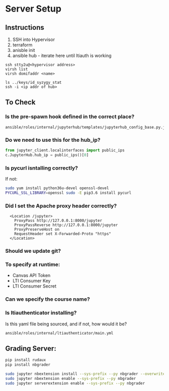 # Server Setup

## Instructions

1.  SSH into Hypervisor
2.  terraform
3.  anisble init
4.  ansible hub - iterate here until ltiauth is working

```
ssh stty2u@<hypervisor address>
virsh list
virsh domifaddr <name>

ls ../keys/id_syzygy_stat
ssh -i <ip addr of hub>
```

## To Check

### Is the pre-spawn hook defined in the correct place?

```
ansible/roles/internal/jupyterhub/templates/jupyterhub_config_base.py.j2
```

### Do we need to use this for the hub_ip?

```python
from jupyter_client.localinterfaces import public_ips
c.JupyterHub.hub_ip = public_ips()[0]
```

### Is pycurl isntalling correctly?

If not:

```sh
sudo yum install python36u-devel openssl-devel
PYCURL_SSL_LIBRARY=openssl sudo -E pip3.6 install pycurl
```

### Did I set the Apache proxy header correctly?

```
  <Location /jupyter>
    ProxyPass http://127.0.0.1:8000/jupyter
    ProxyPassReverse http://127.0.0.1:8000/jupyter
    ProxyPreserveHost on
    RequestHeader set X-Forwarded-Proto "https"
  </Location>
```

### Should we update git?

### To specify at runtime:

- Canvas API Token
- LTI Consumer Key
- LTI Consumer Secret

### Can we specify the course name?

### Is ltiauthenticator installing?

Is this yaml file being sourced, and if not, how would it be?

```
ansible/roles/internal/ltiauthenticator/main.yml
```

## Grading Server:

```bash
pip install rudaux
pip install nbgrader

sudo jupyter nbextension install --sys-prefix --py nbgrader --overwrite
sudo jupyter nbextension enable --sys-prefix --py nbgrader
sudo jupyter serverextension enable --sys-prefix --py nbgrader
```
